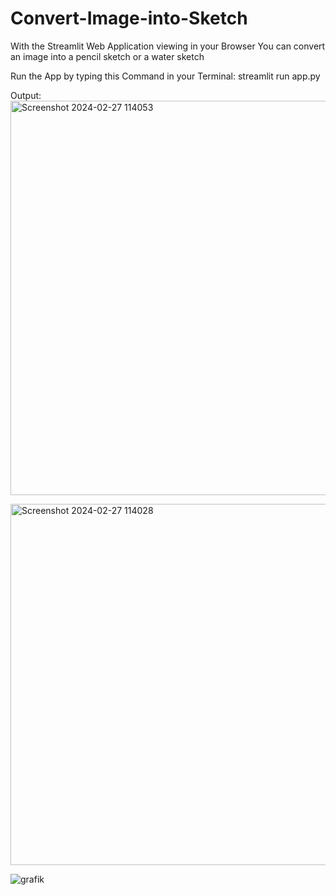# Convert-Image-into-Sketch
With the Streamlit Web Application viewing in your Browser
You can convert an image into a pencil sketch or a water sketch

Run the App by typing this Command in your Terminal: streamlit run app.py

Output:
<img width="631" alt="Screenshot 2024-02-27 114053" src="https://github.com/maalja/Convert-Image-into-Sketch/assets/153437966/5617f1cb-5856-4145-b22a-a5e3720ff376">

<img width="578" alt="Screenshot 2024-02-27 114028" src="https://github.com/maalja/Convert-Image-into-Sketch/assets/153437966/2a4015a6-1849-4587-80e8-f0346658d779">

![grafik](https://github.com/maalja/Convert-Image-into-Sketch/assets/153437966/68a27d82-9f57-498d-a9b6-46a8c4f1ce85)


